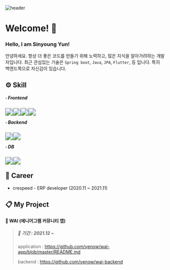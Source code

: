 ![header](https://capsule-render.vercel.app/api?type=waving&color=auto&height=300&section=header&text=sinyoung`s%20github&fontSize=40&fontColor=ffffff)


# Welcome! 👋

### Hello, I am Sinyoung Yun!

안녕하세요. 항상 더 좋은 코드를 만들기 위해 노력하고, 많은 지식을 알아가려하는 개발자입니다. 최근 관심있는 기술은 `Spring boot`, `Java`, `JPA`, `Flutter`, 등 입니다. 특히 백엔드쪽으로 자신감이 있습니다.



## ⚙️ Skill

#####  ▫️ Frontend

<img src="https://img.shields.io/badge/Html-E34F26?style=flat-square&logo=Html5&logoColor=white" style="zoom:150%; float: left" />&nbsp;<img src="https://img.shields.io/badge/CSS-1572B6?style=flat-square&logo=CSS3&logoColor=white" style="zoom:150%; float: left" />&nbsp;<img src="https://img.shields.io/badge/JavaScript-F7DF1E?style=flat-square&logo=JavaScript&logoColor=white" style="zoom:150%; float: left" />&nbsp;<img src="https://img.shields.io/badge/React-61DAFB?style=flat-square&logo=React&logoColor=white" style="zoom:150%; float: left" />



#####  ▫️ Backend

<img src="https://img.shields.io/badge/Java-007396?style=flat-square&logo=Java&logoColor=white" style="zoom:150%; float: left" />&nbsp;<img src="https://img.shields.io/badge/SpringBoot-6DB33F?style=flat-square&logo=SpringBoot&logoColor=white" style="zoom:150%; float: left" />



#####  ▫️ DB

<img src="https://img.shields.io/badge/Oracle-F80000?style=flat-square&logo=Oracle&logoColor=white" style="zoom:150%; float: left" />&nbsp;<img src="https://img.shields.io/badge/MySQL-4479A1?style=flat-square&logo=MySQL&logoColor=white" style="zoom:150%; float: left" />





## 🔭 Career

- crespeed - ERP developer (2020.11 ~ 2021.11)



## 📋 My Project



#### 📱 WAI (에니어그램 커뮤니티 앱)



> ##### 📆 기간 : 2021.12 ~ 
>
> application : https://github.com/yenow/wai-app/blob/master/README.md
>
> backend : https://github.com/yenow/wai-backend
